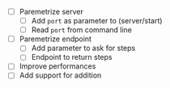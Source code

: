 - [ ] Paremetrize server
    - [ ] Add `port` as parameter to (server/start)
    - [ ] Read `port` from command line
- [ ] Paremetrize endpoint
    - [ ] Add parameter to ask for steps
    - [ ] Endpoint to return steps
- [ ] Improve performances
- [ ] Add support for addition
